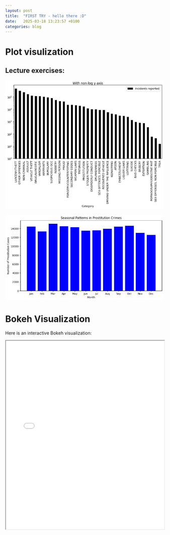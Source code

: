 ```yaml
---
layout: post
title:  "FIRST TRY - hello there :D"
date:   2025-03-18 13:23:57 +0100
categories: blog
---
```


# Plot visulization

## Lecture exercises:

![From lecture 5 I think](images/output.png)

![From lecture 4](images/output2.png)

# Bokeh Visualization

Here is an interactive Bokeh visualization:

<iframe src="images/bokeh_plot.html" width="100%" height="600px"></iframe>

